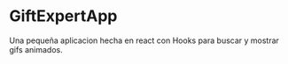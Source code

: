 # GiftExpertApp

Una pequeña aplicacion hecha en react con Hooks para buscar y mostrar gifs animados.